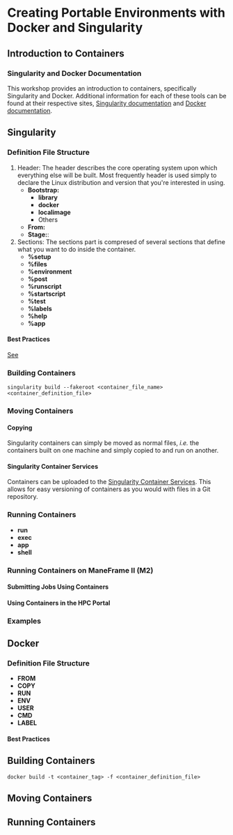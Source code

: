 # Creating Portable Environments with Docker and Singularity

## Introduction to Containers

### Singularity and Docker Documentation

This workshop provides an introduction to containers, specifically Singularity
and Docker. Additional information for each of these tools can be found at
their respective sites, [Singularity
documentation](https://sylabs.io/guides/3.5/user-guide/) and [Docker
documentation](https://docs.docker.com).

## Singularity

### Definition File Structure

1. Header: The header describes the core operating system upon which
   everything else will be built. Most frequently header is used simply to declare
   the Linux distribution and version that you're interested in using.
    * **Bootstrap:**
        * **library**
        * **docker**
        * **localimage**
        * Others
    * **From:**
    * **Stage:**:
2. Sections: The sections part is compresed of several sections that define
   what you want to do inside the container.
   * **%setup**
   * **%files**
   * **%environment**
   * **%post**
   * **%runscript**
   * **%startscript**
   * **%test**
   * **%labels**
   * **%help**
   * **%app**

#### Best Practices

[See](https://sylabs.io/guides/3.5/user-guide/definition_files.html#best-practices-for-build-recipes)

### Building Containers

`singularity build --fakeroot <container_file_name> <container_definition_file>`

### Moving Containers

#### Copying

Singularity containers can simply be moved as normal files, *i.e.* the
containers built on one machine and simply copied to and run on another.

#### Singularity Container Services

Containers can be uploaded to the [Singularity Container
Services](https://cloud.sylabs.io/home). This allows for easy versioning of
containers as you would with files in a Git repository.

### Running Containers

* **run**
* **exec**
* **app**
* **shell**

### Running Containers on ManeFrame II (M2)

#### Submitting Jobs Using Containers

#### Using Containers in the HPC Portal

### Examples

## Docker

### Definition File Structure

* **FROM**
* **COPY**
* **RUN**
* **ENV**
* **USER**
* **CMD**
* **LABEL**

#### Best Practices

## Building Containers

`docker build -t <container_tag> -f <container_definition_file>`

## Moving Containers

## Running Containers
